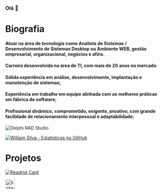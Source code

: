 ### Olá 👋

# Biografia

#### Atuar na área de tecnologia como Analista de Sistemas / Desenvolvimento de Sistemas Desktop ou Ambiente WEB, gestão empresarial, organizacional, negócios e afins. 
#### Carreira desenvolvida na área de TI, com mais de 20 anos no mercado. 
#### Sólida experiência em análise, desenvolvimento, implantação e manutenção de sistemas; 
#### Experiência em trabalho em equipe alinhada com as melhores práticas em fábrica de software; 
#### Profissional dinâmico, comprometido, exigente, proativo, com grande facilidade de relacionamento interpessoal e adaptabilidade; 

![Delphi RAD Studio](https://img.shields.io/badge/Delphi_RAD_Studio-B22222?style=for-the-badge&logo=delphi&logoColor=white)

[![William Silva - Estatísticas no GitHub](https://github-readme-stats.vercel.app/api?username=williamfSilva&theme=cobalt)](https://github.com/williamfSilva/github-readme-stats)

# Projetos

[![Readme Card](https://github-readme-stats.vercel.app/api/pin/?username=williamfSilva&repo=williamfsilvacv)](https://github.com/anuraghazra/github-readme-stats)

[<img src='https://img.shields.io/badge/LinkedIn-0077B5?style=for-the-badge&logo=linkedin&logoColor=white' alt='linkedin' height=30>](linkedin.com/williamfsilva)

<!--
williamfsilva.github.io
Link para customização do GitHub
All inbuilt themes:-
dark, radical, merko, gruvbox, tokyonight, onedark, cobalt, synthwave, highcontrast, dracula

**WilliamfSilva/williamfSilva** is a ✨ _special_ ✨ repository because its `README.md` (this file) appears on your GitHub profile.

Here are some ideas to get you started:

- 🔭 I’m currently working on ...
- 🌱 I’m currently learning ...
- 👯 I’m looking to collaborate on ...
- 🤔 I’m looking for help with ...
- 💬 Ask me about ...
- 📫 How to reach me: ...
- 😄 Pronouns: ...
- ⚡ Fun fact: ...
-->
